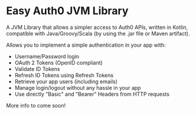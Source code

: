 # Easy Auth0 JVM Library
A JVM Library that allows a simpler access to Auth0 APIs, written in Kotlin, 
compatible with Java/Groovy/Scala (by using the .jar file or Maven artifact).

Allows you to implement a simple authentication in your app with:
- Username/Password login
- OAuth 2 Tokens (OpenID compliant)
- Validate ID Tokens
- Refresh ID Tokens using Refresh Tokens
- Retrieve your app users (including emails)
- Manage login/logout without any hassle in your app
- Use directly "Basic" and "Bearer" Headers from HTTP requests

More info to come soon!